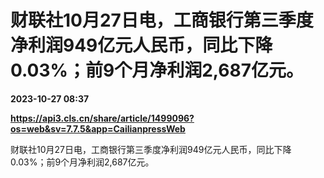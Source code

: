 # 财联社10月27日电，工商银行第三季度净利润949亿元人民币，同比下降0.03%；前9个月净利润2,687亿元。

**2023-10-27 08:37**

**https://api3.cls.cn/share/article/1499096?os=web&sv=7.7.5&app=CailianpressWeb**

财联社10月27日电，工商银行第三季度净利润949亿元人民币，同比下降0.03%；前9个月净利润2,687亿元。